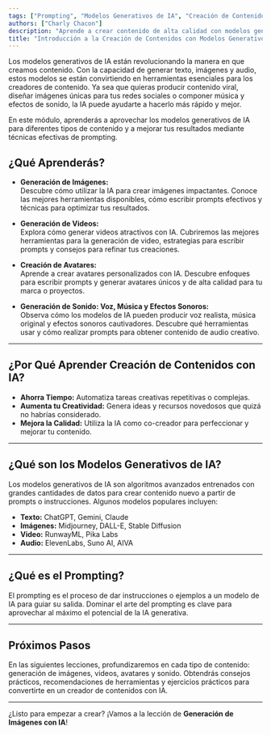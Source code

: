 ```yaml
---
tags: ["Prompting", "Modelos Generativos de IA", "Creación de Contenidos"]
authors: ["Charly Chacon"]
description: "Aprende a crear contenido de alta calidad con modelos generativos de IA y optimiza tus resultados con técnicas de prompting."
title: "Introducción a la Creación de Contenidos con Modelos Generativos de IA y Prompting"
---
```


Los modelos generativos de IA están revolucionando la manera en que creamos contenido. Con la capacidad de generar texto, imágenes y audio, estos modelos se están convirtiendo en herramientas esenciales para los creadores de contenido. Ya sea que quieras producir contenido viral, diseñar imágenes únicas para tus redes sociales o componer música y efectos de sonido, la IA puede ayudarte a hacerlo más rápido y mejor.

En este módulo, aprenderás a aprovechar los modelos generativos de IA para diferentes tipos de contenido y a mejorar tus resultados mediante técnicas efectivas de prompting.

## ¿Qué Aprenderás?

- **Generación de Imágenes:**  
  Descubre cómo utilizar la IA para crear imágenes impactantes. Conoce las mejores herramientas disponibles, cómo escribir prompts efectivos y técnicas para optimizar tus resultados.

- **Generación de Videos:**  
  Explora cómo generar videos atractivos con IA. Cubriremos las mejores herramientas para la generación de video, estrategias para escribir prompts y consejos para refinar tus creaciones.

- **Creación de Avatares:**  
  Aprende a crear avatares personalizados con IA. Descubre enfoques para escribir prompts y generar avatares únicos y de alta calidad para tu marca o proyectos.

- **Generación de Sonido: Voz, Música y Efectos Sonoros:**  
  Observa cómo los modelos de IA pueden producir voz realista, música original y efectos sonoros cautivadores. Descubre qué herramientas usar y cómo realizar prompts para obtener contenido de audio creativo.

---

## ¿Por Qué Aprender Creación de Contenidos con IA?

- **Ahorra Tiempo:** Automatiza tareas creativas repetitivas o complejas.
- **Aumenta tu Creatividad:** Genera ideas y recursos novedosos que quizá no habrías considerado.
- **Mejora la Calidad:** Utiliza la IA como co-creador para perfeccionar y mejorar tu contenido.

---

## ¿Qué son los Modelos Generativos de IA?

Los modelos generativos de IA son algoritmos avanzados entrenados con grandes cantidades de datos para crear contenido nuevo a partir de prompts o instrucciones. Algunos modelos populares incluyen:

- **Texto:** ChatGPT, Gemini, Claude
- **Imágenes:** Midjourney, DALL-E, Stable Diffusion
- **Video:** RunwayML, Pika Labs
- **Audio:** ElevenLabs, Suno AI, AIVA

---

## ¿Qué es el Prompting?

El prompting es el proceso de dar instrucciones o ejemplos a un modelo de IA para guiar su salida. Dominar el arte del prompting es clave para aprovechar al máximo el potencial de la IA generativa.

---

## Próximos Pasos

En las siguientes lecciones, profundizaremos en cada tipo de contenido: generación de imágenes, videos, avatares y sonido. Obtendrás consejos prácticos, recomendaciones de herramientas y ejercicios prácticos para convertirte en un creador de contenidos con IA.

---

¿Listo para empezar a crear? ¡Vamos a la lección de **Generación de Imágenes con IA**!